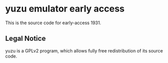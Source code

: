 yuzu emulator early access
=============

This is the source code for early-access 1931.

## Legal Notice

yuzu is a GPLv2 program, which allows fully free redistribution of its source code.